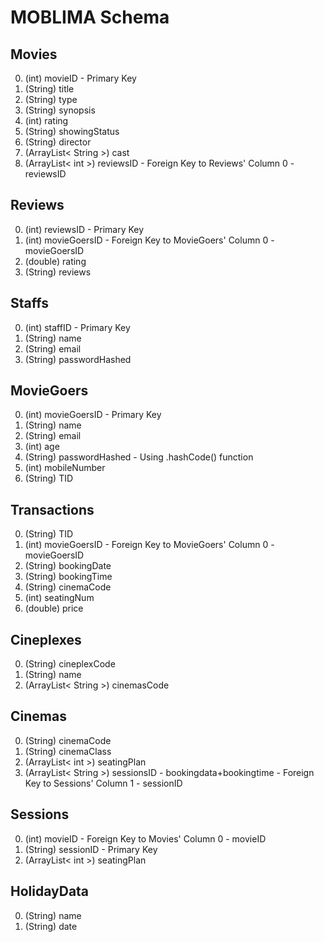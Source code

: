# MOBLIMA Schema

## Movies
0. (int) movieID - Primary Key
1. (String) title
2. (String) type
3. (String) synopsis
4. (int) rating
5. (String) showingStatus
6. (String) director
7. (ArrayList< String >) cast
8. (ArrayList< int >) reviewsID - Foreign Key to Reviews' Column 0 - reviewsID

## Reviews
0. (int) reviewsID - Primary Key
1. (int) movieGoersID - Foreign Key to MovieGoers' Column 0 - movieGoersID
2. (double) rating
3. (String) reviews

## Staffs
0. (int) staffID - Primary Key
1. (String) name
2. (String) email
3. (String) passwordHashed

## MovieGoers
0. (int) movieGoersID - Primary Key
1. (String) name
2. (String) email
3. (int) age
4. (String) passwordHashed - Using .hashCode() function
5. (int) mobileNumber
6. (String) TID

## Transactions
0. (String) TID
1. (int) movieGoersID - Foreign Key to MovieGoers' Column 0 - movieGoersID
2. (String) bookingDate
3. (String) bookingTime
4. (String) cinemaCode
5. (int) seatingNum
6. (double) price

## Cineplexes
0. (String) cineplexCode
1. (String) name
2. (ArrayList< String >) cinemasCode

## Cinemas
0. (String) cinemaCode
1. (String) cinemaClass
2. (ArrayList< int >) seatingPlan
3. (ArrayList< String >) sessionsID - bookingdata+bookingtime - Foreign Key to Sessions' Column 1 - sessionID

## Sessions
0. (int) movieID - Foreign Key to Movies' Column 0 - movieID
1. (String) sessionID - Primary Key
2. (ArrayList< int >) seatingPlan

## HolidayData
0. (String) name
1. (String) date